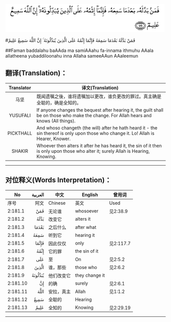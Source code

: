 ![002:181](images/002_181.gif)

#فَمَنْ بَدَّلَهُ بَعْدَمَا سَمِعَهُ فَإِنَّمَا إِثْمُهُ عَلَى الَّذِينَ يُبَدِّلُونَهُ ۚ إِنَّ اللَّهَ سَمِيعٌ عَلِيمٌ 

##Faman baddalahu baAAda ma samiAAahu fa-innama ithmuhu AAala allatheena yubaddiloonahu inna Allaha sameeAAun AAaleemun 

## 翻译(Translation)：

| Translator | 译文(Translation)                                            |
| :--------: | ------------------------------------------------------------ |
|    马坚    | 既闻遗嘱之後，谁将遗嘱加以更改，谁负更改的罪过。真主确是全聪的，确是全知的。 |
|  YUSUFALI  | If anyone changes the bequest after hearing it, the guilt shall be on those who make the change. For Allah hears and knows (All things). |
| PICKTHALL  | And whoso changeth (the will) after he hath heard it - the sin thereof is only upon those who change it. Lo! Allah is Hearer, Knower. |
|   SHAKIR   | Whoever then alters it after he has heard it, the sin of it then is only upon those who alter it; surely Allah is Hearing, Knowing. |

---

## 对位释义(Words Interpretation)：

| No   | العربية | 中文    | English | 曾用词 |
| ---- | ------: | ------- | ------- | ------ |
| 序号 |    阿文 | Chinese | 英文    | Used   |
| 2:181.1  | فَمَنْ     | 无论谁     | whosoever      | 见2:38.9  |
| 2:181.2  | بَدَّلَهُ    | 改变它     | alters it      |           |
| 2:181.3  | بَعْدَمَا   | 之后什么   | after what     |           |
| 2:181.4  | سَمِعَهُ    | 听到它     | hearing it     |           |
| 2:181.5  | فَإِنَّمَا   | 因此仅仅   | only           | 见2:117.7 |
| 2:181.6  | إِثْمُهُ    | 它的罪     | the sin of it  |           |
| 2:181.7  | عَلَى     | 至         | On             | 见2:5.2   |
| 2:181.8  | الَّذِينَ   | 谁，那些   | those who      | 见2:6.2   |
| 2:181.9  | يُبَدِّلُونَهُ | 他们改变它 | they change it |           |
| 2:181.10 | إِنَّ      | 的确       | surely         | 见2:6.1   |
| 2:181.11 | اللَّهَ    | 安拉，真主 | Allah          | 见1:1.2   |
| 2:181.12 | سَمِيعٌ    | 全聪的     | Hearing        |           |
| 2:181.13 | عَلِيمٌ    | 全知的     | Knowing        | 见2:29.19 |

---

